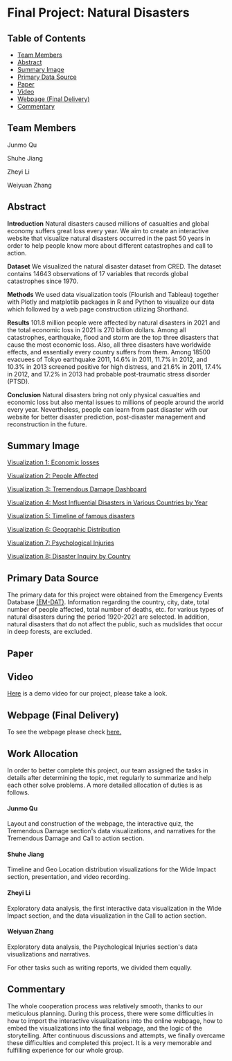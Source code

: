 # Final Project: Natural Disasters


## Table of Contents

- [Team Members](#team-members)
- [Abstract](#abstract)
- [Summary Image](#summary-image)
- [Primary Data Source](#primary-data-source)
- [Paper](#paper)
- [Video](#video)
- [Webpage (Final Delivery)](#webpage-final-delivery)
- [Commentary](#commentary)

## Team Members
Junmo Qu 

Shuhe Jiang 

Zheyi Li

Weiyuan Zhang

## Abstract
**Introduction** 
Natural disasters caused millions of casualties and global economy suffers great loss every year. We aim to create an interactive website that visualize natural disasters occurred in the past 50 years in order to help people know more about different catastrophes and call to action. 

**Dataset** 
We visualized the natural disaster dataset from CRED. The dataset contains 14643 observations of 17 variables that records global catastrophes  since 1970. 

**Methods** 
We used data visualization tools (Flourish and Tableau) together with Plotly and matplotlib packages in R and Python to visualize our data which followed by a web page construction utilizing Shorthand.

**Results** 
101.8 million people were affected by natural disasters in 2021 and the total economic loss in 2021 is 270 billion dollars. Among all catastrophes, earthquake, flood and storm are the top three disasters that cause the most economic loss. Also, all three disasters have worldwide effects, and essentially every country suffers from them. Among 18500 evacuees of Tokyo earthquake 2011, 14.6% in 2011, 11.7% in 2012, and 10.3% in 2013 screened positive for high distress, and 21.6% in 2011, 17.4% in 2012, and 17.2% in 2013 had probable post-traumatic stress disorder (PTSD). 

**Conclusion** 
Natural disasters bring not only physical casualties and economic loss but also mental issues to millions of people around the world every year. Nevertheless, people can learn from past disaster with our website for better disaster prediction, post-disaster management and reconstruction in the future.

## Summary Image

[Visualization 1: Economic losses](https://public.flourish.studio/visualisation/11919208/)


[Visualization 2: People Affected](https://public.flourish.studio/visualisation/11919502/)

[Visualization 3: Tremendous Damage Dashboard](https://public.tableau.com/views/DV2_16695308153900/Dashboard1?:language=zh-CN&:display_count=n&:origin=viz_share_link)

[Visualization 4: Most Influential Disasters in Various Countries by Year](https://jiangshuhe.github.io/Map3/map.html)

[Visualization 5: Timeline of famous disasters](https://jiangshuhe.github.io/Map1/Timeline.html)


[Visualization 6: Geographic Distribution](https://jiangshuhe.github.io/Map2/map.html)


[Visualization 7: Psychological Injuries](/dataviz.md)

[Visualization 8: Disaster Inquiry by Country](https://huggingface.co/spaces/zheyil/choose)


## Primary Data Source
The primary data for this project were obtained from the Emergency Events Database [(EM-DAT)](https://www.emdat.be/). Information regarding the country, city, date, total number of people affected, total number of deaths, etc. for various types of natural disasters during the period 1920-2021 are selected. In addition, natural disasters that do not affect the public, such as mudslides that occur in deep forests, are excluded.

## Paper


## Video
[Here](https://drive.google.com/file/d/1VCxzPV4Kq6JkCCKLJIXfNslyyJGWPTPh/view?usp=sharing) is a demo video for our project, please take a look.

## Webpage (Final Delivery)
To see the webpage please check [here.](https://carnegiemellon.shorthandstories.com/7ccf85b6-bf4e-4e3d-8150-7d181dcf7d61/index.html)

## Work Allocation
In order to better complete this project, our team assigned the tasks in details after determining the topic, met regularly to summarize and help each other solve problems. A more detailed allocation of duties is as follows.

#### Junmo Qu
Layout and construction of the webpage, the interactive quiz, the Tremendous Damage section's data visualizations, and narratives for the Tremendous Damage and Call to action section.

#### Shuhe Jiang
Timeline and Geo Location distribution visualizations for the Wide Impact section, presentation, and video recording.

#### Zheyi Li
Exploratory data analysis, the first interactive data visualization in the Wide Impact section, and the data visualization in the Call to action section.

#### Weiyuan Zhang
Exploratory data analysis, the Psychological Injuries section's data visualizations and narratives.

For other tasks such as writing reports, we divided them equally.

## Commentary
The whole cooperation process was relatively smooth, thanks to our meticulous planning. During this process, there were some difficulties in how to import the interactive visualizations into the online webpage, how to embed the visualizations into the final webpage, and the logic of the storytelling. After continuous discussions and attempts, we finally overcame these difficulties and completed this project. It is a very memorable and fulfilling experience for our whole group.
